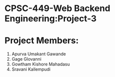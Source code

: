 # CPSC-449-Web Backend Engineering:Project-3
# Project Members:

1. Apurva Umakant Gawande
2. Gage Glovanni
3. Gowtham Kishore Mahadasu
4. Sravani Kallempudi
